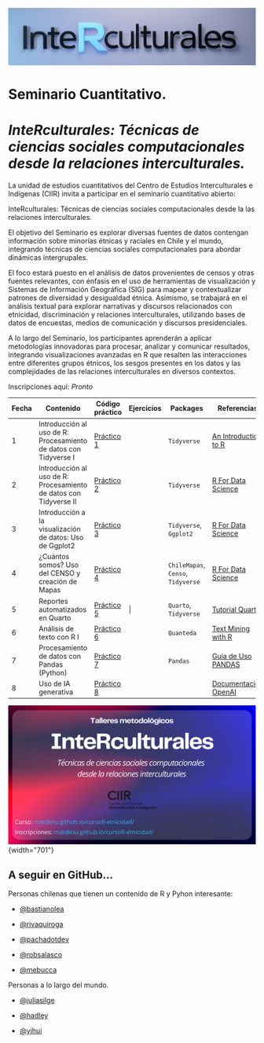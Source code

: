 ![](img/curso-r1.png)

# Seminario Cuantitativo.

# ***InteRculturales:** Técnicas de ciencias sociales computacionales desde la relaciones interculturales.*

La unidad de estudios cuantitativos del Centro de Estudios Interculturales e Indígenas (CIIR) invita a participar en el seminario cuantitativo abierto:

InteRculturales: Técnicas de ciencias sociales computacionales desde la las relaciones interculturales.

El objetivo del Seminario es explorar diversas fuentes de datos contengan información sobre minorías étnicas y raciales en Chile y el mundo, integrando técnicas de ciencias sociales computacionales para abordar dinámicas intergrupales.

El foco estará puesto en el análisis de datos provenientes de censos y otras fuentes relevantes, con énfasis en el uso de herramientas de visualización y Sistemas de Información Geográfica (SIG) para mapear y contextualizar patrones de diversidad y desigualdad étnica. Asimismo, se trabajará en el análisis textual para explorar narrativas y discursos relacionados con etnicidad, discriminación y relaciones interculturales, utilizando bases de datos de encuestas, medios de comunicación y discursos presidenciales.

A lo largo del Seminario, los participantes aprenderán a aplicar metodologías innovadoras para procesar, analizar y comunicar resultados, integrando visualizaciones avanzadas en R que resalten las interacciones entre diferentes grupos étnicos, los sesgos presentes en los datos y las complejidades de las relaciones interculturales en diversos contextos.

Inscripciones aquí: *Pronto*

| Fecha | Contenido                                                         | Código práctico                                                                     | Ejercicios | Packages                           | Referencias                                                                |
|------------|------------|------------|------------|------------|------------|
| 1     | Introducción al uso de R: Procesamiento de datos con Tidyverse I  | [Práctico 1](https://matdknu.github.io/cursoR-etnicidad/clases/clase1/clase_1.html) |            | `Tidyverse`                        | [An Introduction to R](https://intro2r.com "An Introduction to R [Libro]") |
| 2     | Introducción al uso de R: Procesamiento de datos con Tidyverse II | [Práctico 2](https://matdknu.github.io/cursoR-etnicidad/clases/clase2/clase2.html)  |            | `Tidyverse`                        | [R For Data Science](https://r4ds.had.co.nz/ "R For Data Science")         |
| 3     | Introducción a la visualización de datos: Uso de Ggplot2          | [Práctico 3](https://matdknu.github.io/cursoR-etnicidad/clases/clase3/clase3.html)  |            | `Tidyverse`, `Ggplot2`             | [R For Data Science](https://r4ds.had.co.nz/ "R For Data Science")         |
| 4     | ¿Cuántos somos? Uso del CENSO y creación de Mapas                 | [Práctico 4](https://matdknu.github.io/cursoR-etnicidad/clases/clase5/clase5.html)  |            | `ChileMapas`, `Censo`, `Tidyverse` | [R For Data Science](https://r4ds.had.co.nz/ "R For Data Science")         |
| 5     | Reportes automatizados en Quarto                                  | [Práctico 5](https://matdknu.github.io/cursoR-etnicidad/clases/clase5/clase5.html)  | \|         | `Quarto`, `Tidyverse`              | [Tutorial Quarto](https://quarto.org/docs/get-started/hello/rstudio.html)  |
| 6     | Análisis de texto con R I                                         | [Práctico 6](https://matdknu.github.io/cursoR-etnicidad/clases/clase6/clase6.html)  |            | `Quanteda`                         | [Text Mining with R](https://www.tidytextmining.com/)                      |
| 7     | Procesamiento de datos con Pandas (Python)                        | [Práctico 7](https://matdknu.github.io/cursoR-etnicidad/clases/clase7/clase7.html)  |            | `Pandas`                           | [Guía de Uso PANDAS](https://pandas.pydata.org/docs/user_guide/index.html) |
| 8     | Uso de IA generativa                                              | [Práctico 8](https://matdknu.github.io/cursoR-etnicidad/clases/clase8/clase8.html)  |            |                                    | [Documentación OpenAI](https://platform.openai.com/docs/)                  |

![](img/curso-R-programming.png){width="701"}

## A seguir en GitHub...

Personas chilenas que tienen un contenido de R y Pyhon interesante:

-   [\@bastianolea](https://github.com/bastianolea)

-   [\@rivaquiroga](https://github.com/rivaquiroga/)

-   [\@pachadotdev](https://github.com/pachadotdev)

-   [\@robsalasco](https://github.com/robsalasco)

-   [\@mebucca](www.github.com/mebucca)

Personas a lo largo del mundo.

-   [\@juliasilge](https://github.com/)

-   [\@hadley](https://github.com/hadley)

-   [\@yihui](https://github.com/yihui)
